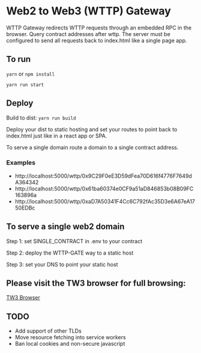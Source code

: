 # Web2 to Web3 (WTTP) Gateway

WTTP Gateway redirects WTTP requests through an embedded RPC in the browser. Query contract addresses after wttp.
The server must be configured to send all requests back to index.html like a single page app.

## To run

`yarn` or `npm install`

`yarn run start`

## Deploy

Build to dist: `yarn run build`

Deploy your dist to static hosting and set your routes to point back to index.html just like in a react app or SPA.

To serve a single domain route a domain to a single contract address.

### Examples

- http://localhost:5000/wttp/0x9C29F0eE3D59dFea70D616f4776F7649dA364342
- http://localhost:5000/wttp/0x61ba60374e0CF9a51aD846853b08B09FC163896a
- http://localhost:5000/wttp/0xaD7A50341F4Cc6C792fAc35D3e6A67eA1750EDBc

## To serve a single web2 domain

Step 1: set SINGLE_CONTRACT in .env to your contract

Step 2: deploy the WTTP-GATE way to a static host

Step 3: set your DNS to point your static host

## Please visit the TW3 browser for full browsing:

[TW3 Browser](https://github.com/TechnicallyWeb3/min-web3)

## TODO

- Add support of other TLDs
- Move resource fetching into service workers
- Ban local cookies and non-secure javascript
